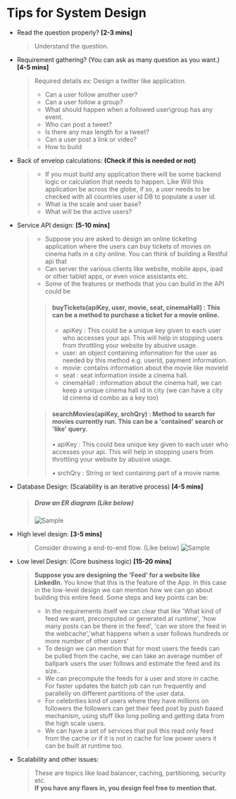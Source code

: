 # Tips for System Design

- Read the question properly? **[2-3 mins]**
    > Understand the question.
-  Requirement gathering? (You can ask as many question as you want.) **[4-5 mins]**
    > Required details ex: Design a twitter like application.
    > 
    > - Can a user follow another user?
    > - Can a user follow a group?
    > - What should happen when a followed user\group has any event.
    > - Who can post a tweet?
    > - Is there any max length for a tweet?
    > - Can a user post a link or video?
    > - How to build

-  Back of envelop calculations: **(Check if this is needed or not)**
    > - If you must build any application there will be some backend logic or calculation that needs to happen. Like Will this application be across the globe, if so, a user needs to be checked with all countries user id DB to populate a user id.
    > - What is the scale and user base?
    > - What will be the active users?

-  Service API design: **[5-10 mins]**
    > - Suppose you are asked to design an online ticketing application where the users can buy tickets of movies on cinema halls in a city online. You can think of building a Restful api that
    > - Can server the various clients like website, mobile apps, ipad or other tablet apps, or even voice assistants etc.
    > - Some of the features or methods that you can build in the API could be
    >> #### buyTickets(apiKey, user, movie, seat, cinemaHall) : This can be a method to purchase a ticket for a movie online.
    >> - apiKey : This could be a unique key given to each user who accesses your api. This will help in stopping users from throttling your website by abusive usage.
    >> - user: an object containing information for the user as needed by this method e.g. userld, payment information.
    >> - movie: contains information about the movie like movield
    >> - seat : seat information inside a cinema hall.
    >> - cinemaHall : information about the cinema hall, we can keep a unique cinema hall id in city (we can have a city id cinema id combo as a key too)
    >
    >> #### searchMovies(apiKey, srchQry) : Method to search for movies currently run. This can be a &#39;contained&#39; search or &#39;like&#39; query.
    >> • apiKey : This could bea unique key given to each user who accesses your api. This will help in stopping users from throttling your website by abusive usage.
    >> 
    >> • srchQry : String or text containing part of a movie name.
    >> 

- Database Design: (Scalability is an iterative process) **[4-5 mins]**
    > ##### Draw an ER diagram (Like below)
    > ![Sample](https://d2slcw3kip6qmk.cloudfront.net/marketing/pages/chart/examples/databaseerdiagram.svg)

- High level design: **[3-5 mins]**
    > Consider drowing a end-to-end flow. (Like below)
    ![Sample](https://camo.githubusercontent.com/2e0371e591b8311e36f5f5fa6ae18711f252b1f8/687474703a2f2f692e696d6775722e636f6d2f424b73426e6d472e706e67)
- Low level Design: (Core business logic) **[15-20 mins]**
    > 
    > **Suppose you are designing the 'Feed' for a website like LinkedIn.** You know that this is the feature of the App. In this case in the low-level design we can mention how we can go about building this entire feed. Some steps and key points can be:
    > 
    > - In the requirements itself we can clear that like 'What kind of feed we want, precomputed or generated at runtime', 'how many posts can be there in the feed', 'can we store the feed in the webcache','what happens when a user follows hundreds or more number of other users'
    > - To design we can mention that for most users the feeds can be pulled from the cache, we can take an average number of ballpark users the user follows and estimate the feed and its size..
    > - We can precompute the feeds for a user and store in cache. For faster updates the batch job can run frequently and parallelly on different partitions of the user data.
    > - For celebrities kind of users where they have millions on followers the followers can get their feed post by push based mechanism, using stuff like long polling and getting data from the high scale users. 
    > - We can have a set of services that pull this read only feed from the cache or if it is not in cache for low power users it can be built at runtime too. 


-  Scalability and other issues: 
    > 
    > These are topics like load balancer, caching, partitioning, security etc.  
     **If you have any flaws in, you design feel free to mention that.** 